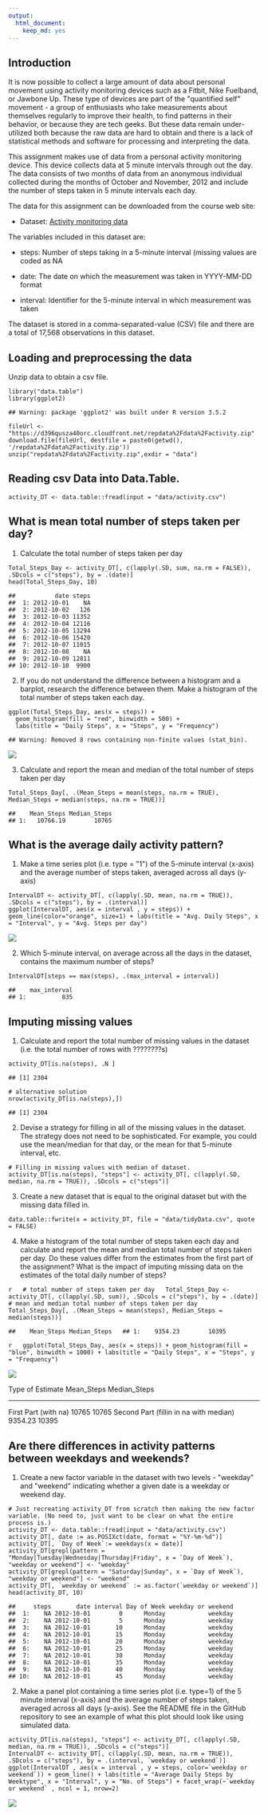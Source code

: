 ```yaml
---
output: 
  html_document: 
    keep_md: yes
---
```

Introduction
------------

It is now possible to collect a large amount of data about personal
movement using activity monitoring devices such as a Fitbit, Nike
Fuelband, or Jawbone Up. These type of devices are part of the
"quantified self" movement - a group of enthusiasts who take
measurements about themselves regularly to improve their health, to find
patterns in their behavior, or because they are tech geeks. But these
data remain under-utilized both because the raw data are hard to obtain
and there is a lack of statistical methods and software for processing
and interpreting the data.

This assignment makes use of data from a personal activity monitoring
device. This device collects data at 5 minute intervals through out the
day. The data consists of two months of data from an anonymous
individual collected during the months of October and November, 2012 and
include the number of steps taken in 5 minute intervals each day.

The data for this assignment can be downloaded from the course web site:

-   Dataset: [Activity monitoring
    data](https://d396qusza40orc.cloudfront.net/repdata%2Fdata%2Factivity.zip)

The variables included in this dataset are:

-   steps: Number of steps taking in a 5-minute interval (missing values
    are coded as NA

-   date: The date on which the measurement was taken in YYYY-MM-DD
    format

-   interval: Identifier for the 5-minute interval in which measurement
    was taken

The dataset is stored in a comma-separated-value (CSV) file and there
are a total of 17,568 observations in this dataset.

Loading and preprocessing the data
----------------------------------

Unzip data to obtain a csv file.

``` {.r}
library("data.table")
library(ggplot2)
```

    ## Warning: package 'ggplot2' was built under R version 3.5.2

``` {.r}
fileUrl <- "https://d396qusza40orc.cloudfront.net/repdata%2Fdata%2Factivity.zip"
download.file(fileUrl, destfile = paste0(getwd(), '/repdata%2Fdata%2Factivity.zip'))
unzip("repdata%2Fdata%2Factivity.zip",exdir = "data")
```

Reading csv Data into Data.Table.
---------------------------------

``` {.r}
activity_DT <- data.table::fread(input = "data/activity.csv")
```

What is mean total number of steps taken per day?
-------------------------------------------------

1.  Calculate the total number of steps taken per day

``` {.r}
Total_Steps_Day <- activity_DT[, c(lapply(.SD, sum, na.rm = FALSE)), .SDcols = c("steps"), by = .(date)] 
head(Total_Steps_Day, 10)
```

    ##           date steps
    ##  1: 2012-10-01    NA
    ##  2: 2012-10-02   126
    ##  3: 2012-10-03 11352
    ##  4: 2012-10-04 12116
    ##  5: 2012-10-05 13294
    ##  6: 2012-10-06 15420
    ##  7: 2012-10-07 11015
    ##  8: 2012-10-08    NA
    ##  9: 2012-10-09 12811
    ## 10: 2012-10-10  9900

2.  If you do not understand the difference between a histogram and a
    barplot, research the difference between them. Make a histogram of
    the total number of steps taken each day.

``` {.r}
ggplot(Total_Steps_Day, aes(x = steps)) +
  geom_histogram(fill = "red", binwidth = 500) +
  labs(title = "Daily Steps", x = "Steps", y = "Frequency")
```

    ## Warning: Removed 8 rows containing non-finite values (stat_bin).

![](PA1_template_files/figure-markdown/unnamed-chunk-4-1.png)

3.  Calculate and report the mean and median of the total number of
    steps taken per day

``` {.r}
Total_Steps_Day[, .(Mean_Steps = mean(steps, na.rm = TRUE), Median_Steps = median(steps, na.rm = TRUE))]
```

    ##    Mean_Steps Median_Steps
    ## 1:   10766.19        10765

What is the average daily activity pattern?
-------------------------------------------

1.  Make a time series plot (i.e. type = "1") of the 5-minute interval
    (x-axis) and the average number of steps taken, averaged across all
    days (y-axis)

``` {.r}
IntervalDT <- activity_DT[, c(lapply(.SD, mean, na.rm = TRUE)), .SDcols = c("steps"), by = .(interval)] 
ggplot(IntervalDT, aes(x = interval , y = steps)) + geom_line(color="orange", size=1) + labs(title = "Avg. Daily Steps", x = "Interval", y = "Avg. Steps per day")
```

![](PA1_template_files/figure-markdown/unnamed-chunk-6-1.png)

2.  Which 5-minute interval, on average across all the days in the
    dataset, contains the maximum number of steps?

``` {.r}
IntervalDT[steps == max(steps), .(max_interval = interval)]
```

    ##    max_interval
    ## 1:          835

Imputing missing values
-----------------------

1.  Calculate and report the total number of missing values in the
    dataset (i.e. the total number of rows with ????????s)

``` {.r}
activity_DT[is.na(steps), .N ]
```

    ## [1] 2304

``` {.r}
# alternative solution
nrow(activity_DT[is.na(steps),])
```

    ## [1] 2304

2.  Devise a strategy for filling in all of the missing values in the
    dataset. The strategy does not need to be sophisticated. For
    example, you could use the mean/median for that day, or the mean for
    that 5-minute interval, etc.

``` {.r}
# Filling in missing values with median of dataset. 
activity_DT[is.na(steps), "steps"] <- activity_DT[, c(lapply(.SD, median, na.rm = TRUE)), .SDcols = c("steps")]
```

3.  Create a new dataset that is equal to the original dataset but with
    the missing data filled in.

``` {.r}
data.table::fwrite(x = activity_DT, file = "data/tidyData.csv", quote = FALSE)
```

4.  Make a histogram of the total number of steps taken each day and
    calculate and report the mean and median total number of steps taken
    per day. Do these values differ from the estimates from the first
    part of the assignment? What is the impact of imputing missing data
    on the estimates of the total daily number of steps?

`r   # total number of steps taken per day   Total_Steps_Day <- activity_DT[, c(lapply(.SD, sum)), .SDcols = c("steps"), by = .(date)]    # mean and median total number of steps taken per day   Total_Steps_Day[, .(Mean_Steps = mean(steps), Median_Steps = median(steps))]`

`##    Mean_Steps Median_Steps   ## 1:    9354.23        10395`

`r   ggplot(Total_Steps_Day, aes(x = steps)) + geom_histogram(fill = "blue", binwidth = 1000) + labs(title = "Daily Steps", x = "Steps", y = "Frequency")`

![](PA1_template_files/figure-markdown/unnamed-chunk-11-1.png)

  Type of Estimate                         Mean\_Steps   Median\_Steps
  ---------------------------------------- ------------- ---------------
  First Part (with na)                     10765         10765
  Second Part (fillin in na with median)   9354.23       10395

Are there differences in activity patterns between weekdays and weekends?
-------------------------------------------------------------------------

1.  Create a new factor variable in the dataset with two levels -
    "weekday" and "weekend" indicating whether a given date is a weekday
    or weekend day.

``` {.r}
# Just recreating activity_DT from scratch then making the new factor variable. (No need to, just want to be clear on what the entire process is.) 
activity_DT <- data.table::fread(input = "data/activity.csv")
activity_DT[, date := as.POSIXct(date, format = "%Y-%m-%d")]
activity_DT[, `Day of Week`:= weekdays(x = date)]
activity_DT[grepl(pattern = "Monday|Tuesday|Wednesday|Thursday|Friday", x = `Day of Week`), "weekday or weekend"] <- "weekday"
activity_DT[grepl(pattern = "Saturday|Sunday", x = `Day of Week`), "weekday or weekend"] <- "weekend"
activity_DT[, `weekday or weekend` := as.factor(`weekday or weekend`)]
head(activity_DT, 10)
```

    ##     steps       date interval Day of Week weekday or weekend
    ##  1:    NA 2012-10-01        0      Monday            weekday
    ##  2:    NA 2012-10-01        5      Monday            weekday
    ##  3:    NA 2012-10-01       10      Monday            weekday
    ##  4:    NA 2012-10-01       15      Monday            weekday
    ##  5:    NA 2012-10-01       20      Monday            weekday
    ##  6:    NA 2012-10-01       25      Monday            weekday
    ##  7:    NA 2012-10-01       30      Monday            weekday
    ##  8:    NA 2012-10-01       35      Monday            weekday
    ##  9:    NA 2012-10-01       40      Monday            weekday
    ## 10:    NA 2012-10-01       45      Monday            weekday

2.  Make a panel plot containing a time series plot (i.e. type=1) of the
    5 minute interval (x-axis) and the average number of steps taken,
    averaged across all days (y-axis). See the README file in the GitHub
    repository to see an example of what this plot should look like
    using simulated data.

``` {.r}
activity_DT[is.na(steps), "steps"] <- activity_DT[, c(lapply(.SD, median, na.rm = TRUE)), .SDcols = c("steps")]
IntervalDT <- activity_DT[, c(lapply(.SD, mean, na.rm = TRUE)), .SDcols = c("steps"), by = .(interval, `weekday or weekend`)] 
ggplot(IntervalDT , aes(x = interval , y = steps, color=`weekday or weekend`)) + geom_line() + labs(title = "Average Daily Steps by Weektype", x = "Interval", y = "No. of Steps") + facet_wrap(~`weekday or weekend` , ncol = 1, nrow=2)
```

![](PA1_template_files/figure-markdown/unnamed-chunk-13-1.png)
